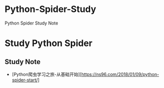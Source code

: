 # Python-Spider-Study
Python Spider Study Note

# Study Python Spider


## Study Note 
- [Python爬虫学习之旅-从基础开始][https://ns96.com/2018/01/09/python-spider-start/]